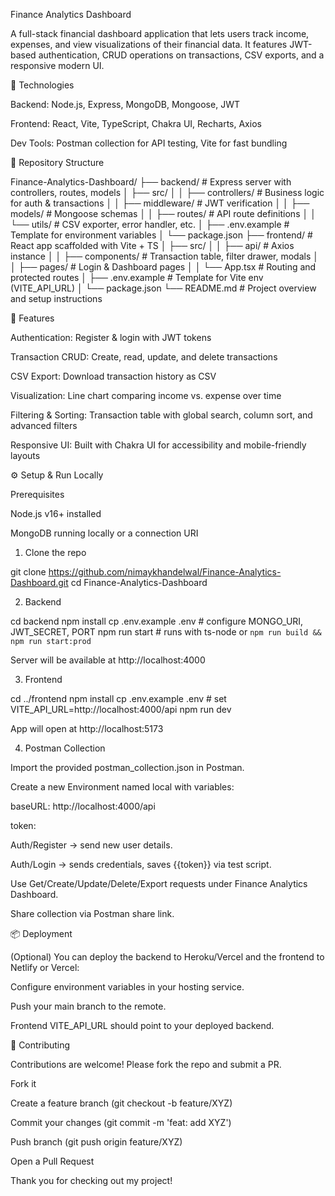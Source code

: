 Finance Analytics Dashboard

A full-stack financial dashboard application that lets users track income, expenses, and view visualizations of their financial data. It features JWT-based authentication, CRUD operations on transactions, CSV exports, and a responsive modern UI.

🚀 Technologies

Backend: Node.js, Express, MongoDB, Mongoose, JWT

Frontend: React, Vite, TypeScript, Chakra UI, Recharts, Axios

Dev Tools: Postman collection for API testing, Vite for fast bundling

📂 Repository Structure

Finance-Analytics-Dashboard/
├── backend/               # Express server with controllers, routes, models
│   ├── src/
│   │   ├── controllers/   # Business logic for auth & transactions
│   │   ├── middleware/    # JWT verification
│   │   ├── models/        # Mongoose schemas
│   │   ├── routes/        # API route definitions
│   │   └── utils/         # CSV exporter, error handler, etc.
│   ├── .env.example       # Template for environment variables
│   └── package.json
├── frontend/              # React app scaffolded with Vite + TS
│   ├── src/
│   │   ├── api/           # Axios instance
│   │   ├── components/    # Transaction table, filter drawer, modals
│   │   ├── pages/         # Login & Dashboard pages
│   │   └── App.tsx        # Routing and protected routes
│   ├── .env.example       # Template for Vite env (VITE_API_URL)
│   └── package.json
└── README.md              # Project overview and setup instructions

📖 Features

Authentication: Register & login with JWT tokens

Transaction CRU‍D: Create, read, update, and delete transactions

CSV Export: Download transaction history as CSV

Visualization: Line chart comparing income vs. expense over time

Filtering & Sorting: Transaction table with global search, column sort, and advanced filters

Responsive UI: Built with Chakra UI for accessibility and mobile-friendly layouts

⚙️ Setup & Run Locally

Prerequisites

Node.js v16+ installed

MongoDB running locally or a connection URI

1. Clone the repo

git clone https://github.com/nimaykhandelwal/Finance-Analytics-Dashboard.git
cd Finance-Analytics-Dashboard

2. Backend

cd backend
npm install
cp .env.example .env   # configure MONGO_URI, JWT_SECRET, PORT
npm run start           # runs with ts-node or `npm run build && npm run start:prod`

Server will be available at http://localhost:4000

3. Frontend

cd ../frontend
npm install
cp .env.example .env   # set VITE_API_URL=http://localhost:4000/api
npm run dev

App will open at http://localhost:5173

4. Postman Collection

Import the provided postman_collection.json in Postman.

Create a new Environment named local with variables:

baseURL: http://localhost:4000/api

token: 

Auth/Register → send new user details.

Auth/Login → sends credentials, saves {{token}} via test script.

Use Get/Create/Update/Delete/Export requests under Finance Analytics Dashboard.

Share collection via Postman share link.



📦 Deployment

(Optional) You can deploy the backend to Heroku/Vercel and the frontend to Netlify or Vercel:

Configure environment variables in your hosting service.

Push your main branch to the remote.

Frontend VITE_API_URL should point to your deployed backend.

🤝 Contributing

Contributions are welcome! Please fork the repo and submit a PR.

Fork it

Create a feature branch (git checkout -b feature/XYZ)

Commit your changes (git commit -m 'feat: add XYZ')

Push branch (git push origin feature/XYZ)

Open a Pull Request

Thank you for checking out my project!

